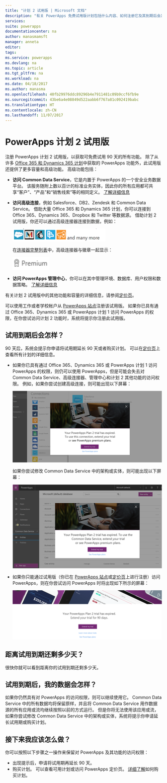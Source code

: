 ```yaml
---
title: "计划 2 试用版 | Microsoft 文档"
description: "有关 PowerApps 免费试用版计划包括什么内容、如何注册它及其到期后会发生什么情况的信息"
services: 
suite: powerapps
documentationcenter: na
author: manasmamsft
manager: anneta
editor: 
tags: 
ms.service: powerapps
ms.devlang: na
ms.topic: article
ms.tgt_pltfrm: na
ms.workload: na
ms.date: 04/18/2017
ms.author: manasma
ms.openlocfilehash: 40fb29976ddc89296b4e7911481c09b9ccf6fb9e
ms.sourcegitcommit: 43be6a4e08849d522aabb6f767a81c092419babc
ms.translationtype: HT
ms.contentlocale: zh-CN
ms.lasthandoff: 11/07/2017
---
```

# <a name="plan-2-trial-for-powerapps"></a>PowerApps 计划 2 试用版
注册 PowerApps 计划 2 试用版，以获取可免费试用 90 天的所有功能。 除了从许多 [Office 365 和 Dynamics 365 计划](pricing-billing-skus.md)中获取的 PowerApps 功能外，此试用版还提供了更多容量和高级功能。 高级功能包括：

* **访问 Common Data Service**，它是内置于 PowerApps 的一个安全业务数据平台。 该服务随附上数以百计的标准业务实体，因此你的所有应用都可共享“客户”、“产品”和“销售线索”等的相同定义。 [了解详细信息](data-platform-intro.md)
* **访问高级连接**，例如 Salesforce、DB2、Zendesk 和 Common Data Service。 借助大量 Office 365 和 Dynamics 365 计划，你可以连接到 Office 365、Dynamics 365、Dropbox 和 Twitter 等数据源。 借助计划 2 试用版，你还可以通过高级连接器连接到数据，例如：
  
    ![](./media/trial-plan/premium-connectors.png)
  
    在[连接器完整列表](connections-list.md)中，高级连接器与徽章一起显示：
  
    ![](./media/trial-plan/premium-badge.png)
* **访问 PowerApps 管理中心**，你可以在其中管理环境、数据库、用户权限和数据策略。  [了解详细信息](introduction-to-the-admin-center.md)

有关计划 2 试用版中的其他功能和容量的详细信息，请参阅[定价页](https://powerapps.microsoft.com/pricing/)。

可以使用工作或者学校帐户从 [PowerApps 站点](https://powerapps.microsoft.com/)注册该试用版。 如果你已具有通过 Office 365、Dynamics 365 或 PowerApps 计划 1 访问 PowerApps 的权限，在你尝试访问计划 2 功能时，系统将提示你注册此试用版。

## <a name="what-happens-when-my-trial-expires"></a>试用到期后会怎样？
90 天后，系统会提示你申请将试用期延长 90 天或者购买计划。 可以在[定价页](https://powerapps.microsoft.com/pricing/)上查看所有计划的详细信息。

* 如果你已具有通过 Office 365、Dynamics 365 或 PowerApps 计划 1 访问 PowerApps 的权限，则仍可以使用 PowerApps，但是可能会失去对 Common Data Service、高级连接器、管理中心和计划 2 其他功能的访问权限。 例如，如果你尝试创建高级连接，则可能出现以下屏幕：
  
    ![](./media/trial-plan/premium-trial-expired.png)
  
    如果你尝试修改 Common Data Service 中的架构或实体，则可能出现以下屏幕：
  
    ![](./media/trial-plan/cds.png)
* 如果你只能通过试用版（你已在 [PowerApps 站点](http://powerapps.microsoft.com/)或[定价页](http://powerapps.microsoft.com/pricing)上进行注册）访问 PowerApps，则在你尝试访问 PowerApps 时将出现如下所示的屏幕：
  
    ![](./media/trial-plan/extend-screen.png)

## <a name="how-many-days-are-left-before-my-trial-expires"></a>距离试用到期还剩多少天？
很快你就可以看到距离你的试用到期还剩多少天。

## <a name="what-happens-to-my-data-when-my-trial-expires"></a>试用到期后，我的数据会怎样？
如果你仍然具有对 PowerApps 的访问权限，则可以继续使用它。 Common Data Service 中的所有数据均将保留原样，并且将 Common Data Service 用作数据源的所有应用或流均继续按照以前的方式运行。 但是你将无法使用该应用或流，如果你尝试修改 Common Data Service 中的架构或实体，系统将提示你申请延长试用期或购买计划。

## <a name="what-should-i-do-next"></a>接下来我应该怎么做？
你可以按照以下步骤之一操作来保留对 PowerApps 及其功能的访问权限：

* 出现提示后，申请将试用期再延长 90 天。
* 购买计划。 可以查看可用计划或访问 PowerApps 定价页。 [详细了解](signup-for-powerapps-admin.md)如何购买计划。

